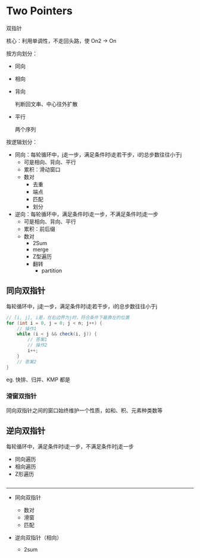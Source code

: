 # Two Pointers

双指针

核心：利用单调性，不走回头路，使 On2 -> On

按方向划分：

- 同向

- 相向

- 背向

  判断回文串、中心往外扩散

- 平行

  两个序列

按逻辑划分：

- 同向：每轮循环中，j走一步，满足条件时i走若干步，i的总步数往往小于j
  - 可是相向、背向、平行
  - 累积：滑动窗口
  - 数对
    - 去重
    - 端点
    - 匹配
    - 划分
- 逆向：每轮循环中，满足条件时i走一步，不满足条件时j走一步
  - 可是相向、背向、平行
  - 累积：前后缀
  - 数对
    - 2Sum
    - merge
    - Z型遍历
    - 翻转
      - partition

## 同向双指针

每轮循环中，j走一步，满足条件时i走若干步，i的总步数往往小于j

```java
// [i, j], i是，在右边界为j时，符合条件下最靠左的位置
for (int i = 0, j = 0; j < n; j++) {
    // 操作1
    while (i < j && check(i, j)) {
        // 答案1
        // 操作2
        i++;
    }
    // 答案2
}
```

eg. 快排、归并、KMP 都是

### 滑窗双指针

同向双指针之间的窗口始终维护一个性质，如和、积、元素种类数等

## 逆向双指针

每轮循环中，满足条件时i走一步，不满足条件时j走一步

- 同向遍历
- 相向遍历
- Z形遍历

```java
```



---

- 同向双指针

  - 数对
  - 滑窗
  - 匹配

- 逆向双指针（相向）

  - 2sum
